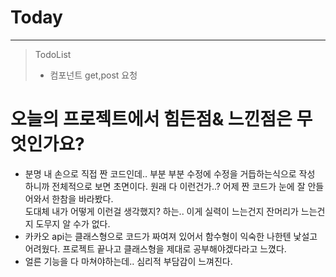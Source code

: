 # Today
-------------
> TodoList
> - <Map/>컴포넌트 get,post 요청

# 오늘의 프로젝트에서 힘든점& 느낀점은 무엇인가요?
-  분명 내 손으로 직접 짠 코드인데..  부분 부분 수정에 수정을 거듭하는식으로 작성 하니까 전체적으로 보면 초면이다. 원래 다 이런건가..? 어제 짠 코드가 눈에 잘 안들어와서 한참을 바라봤다.   
도대체 내가 어떻게 이런걸 생각했지? 하는.. 이게 실력이 느는건지 잔머리가 느는건지 도무지 알 수가 없다. 
- 카카오 api는 클래스형으로 코드가 짜여져 있어서 함수형이 익숙한 나한텐 낯설고 어려웠다. 프로젝트 끝나고 클래스형을 제대로 공부해야겠다라고 느꼈다.
- 얼른 기능을 다 마쳐야하는데.. 심리적 부담감이 느껴진다. 
